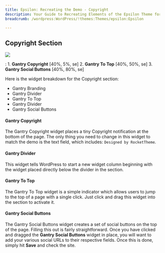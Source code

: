 ```yaml
---
title: Epsilon: Recreating the Demo - Copyright
description: Your Guide to Recreating Elements of the Epsilon Theme for WordPress
breadcrumb: /wordpress:WordPress/!themes:Themes/epsilon:Epsilon

---
```


Copyright Section
-----

![][demo]

:   1. **Gantry Copyright** [40%, 5%, se]
    2. **Gantry To Top** [40%, 50%, se]
    3. **Gantry Social Buttons** [40%, 80%, se]

Here is the widget breakdown for the Copyright section:

* Gantry Branding
* Gantry Divider
* Gantry To Top
* Gantry Divider
* Gantry Social Buttons

#### Gantry Copyright

The Gantry Copyright widget places a tiny Copyright notification at the bottom of the page. The only thing you need to change in this widget to match the demo is the text field, which includes: `Designed by RocketTheme`.

#### Gantry Divider

This widget tells WordPress to start a new widget column beginning with the widget placed directly below the divider in the section.

#### Gantry To Top

The Gantry To Top widget is a simple indicator which allows users to jump to the top of a page with a single click. Just click and drag this widget into the section to activate it.

#### Gantry Social Buttons

The Gantry Social Buttons widget creates a set of social buttons on the top of the page. Filling this out is fairly straightforward. Once you have clicked and dragged the **Gantry Social Buttons** widget in place, you will want to add your various social URLs to their respective fields. Once this is done, simply hit **Save** and check the site. 

[demo]: assets/demo_12.jpeg